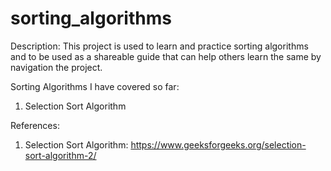 # sorting_algorithms

Description: This project is used to learn and practice sorting algorithms and to be used as a shareable guide that can help others learn the same by navigation the project.

Sorting Algorithms I have covered so far:
1. Selection Sort Algorithm

References:
1. Selection Sort Algorithm: https://www.geeksforgeeks.org/selection-sort-algorithm-2/